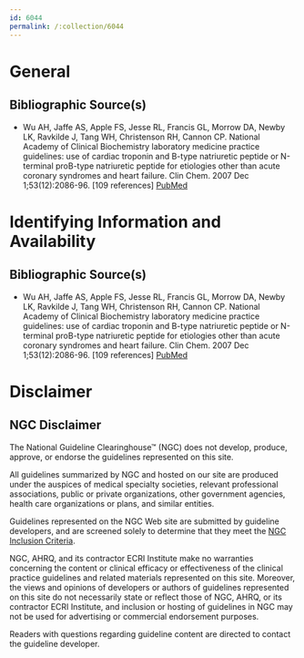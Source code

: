 ```yaml
---
id: 6044
permalink: /:collection/6044
---
```


# General

## Bibliographic Source(s)

- Wu AH, Jaffe AS, Apple FS, Jesse RL, Francis GL, Morrow DA, Newby LK, Ravkilde J, Tang WH, Christenson RH, Cannon CP. National Academy of Clinical Biochemistry laboratory medicine practice guidelines: use of cardiac troponin and B-type natriuretic peptide or N-terminal proB-type natriuretic peptide for etiologies other than acute coronary syndromes and heart failure. Clin Chem. 2007 Dec 1;53(12):2086-96. [109 references] [ PubMed ](http://www.ncbi.nlm.nih.gov/entrez/query.fcgi?cmd=Retrieve&db=pubmed&dopt=Abstract&list_uids=17954494)

# Identifying Information and Availability

## Bibliographic Source(s)

- Wu AH, Jaffe AS, Apple FS, Jesse RL, Francis GL, Morrow DA, Newby LK, Ravkilde J, Tang WH, Christenson RH, Cannon CP. National Academy of Clinical Biochemistry laboratory medicine practice guidelines: use of cardiac troponin and B-type natriuretic peptide or N-terminal proB-type natriuretic peptide for etiologies other than acute coronary syndromes and heart failure. Clin Chem. 2007 Dec 1;53(12):2086-96. [109 references] [ PubMed ](http://www.ncbi.nlm.nih.gov/entrez/query.fcgi?cmd=Retrieve&db=pubmed&dopt=Abstract&list_uids=17954494)

# Disclaimer

## NGC Disclaimer

The National Guideline Clearinghouse™ (NGC) does not develop, produce, approve, or endorse the guidelines represented on this site.

All guidelines summarized by NGC and hosted on our site are produced under the auspices of medical specialty societies, relevant professional associations, public or private organizations, other government agencies, health care organizations or plans, and similar entities.

Guidelines represented on the NGC Web site are submitted by guideline developers, and are screened solely to determine that they meet the [NGC Inclusion Criteria](/help-and-about/summaries/inclusion-criteria).

NGC, AHRQ, and its contractor ECRI Institute make no warranties concerning the content or clinical efficacy or effectiveness of the clinical practice guidelines and related materials represented on this site. Moreover, the views and opinions of developers or authors of guidelines represented on this site do not necessarily state or reflect those of NGC, AHRQ, or its contractor ECRI Institute, and inclusion or hosting of guidelines in NGC may not be used for advertising or commercial endorsement purposes.

Readers with questions regarding guideline content are directed to contact the guideline developer.

